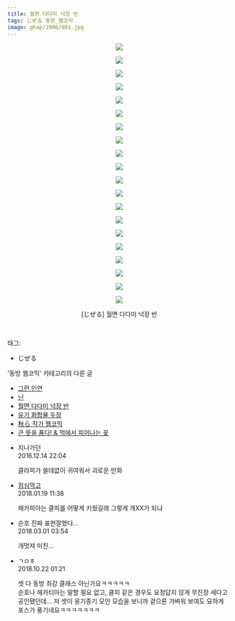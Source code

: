 ```yaml
---
title: 월면 다다미 넉장 반
tags: じぜる 동방_웹코믹
image: ghap/2906/001.jpg
---
```

<div class="article">
<p style="text-align: center; clear: none; float: none;"><img src="{{ site.nasurl }}/ghap/2906/001.jpg"/></p>
<p style="text-align: center; clear: none; float: none;"><img src="{{ site.nasurl }}/ghap/2906/002.jpg"/></p>
<p style="text-align: center; clear: none; float: none;"><img src="{{ site.nasurl }}/ghap/2906/003.jpg"/></p>
<p style="text-align: center; clear: none; float: none;"><img src="{{ site.nasurl }}/ghap/2906/004.jpg"/></p>
<p style="text-align: center; clear: none; float: none;"><img src="{{ site.nasurl }}/ghap/2906/005.jpg"/></p>
<p style="text-align: center; clear: none; float: none;"><img src="{{ site.nasurl }}/ghap/2906/006.jpg"/></p>
<p style="text-align: center; clear: none; float: none;"><img src="{{ site.nasurl }}/ghap/2906/007.jpg"/></p>
<p style="text-align: center; clear: none; float: none;"><img src="{{ site.nasurl }}/ghap/2906/008.jpg"/></p>
<p style="text-align: center; clear: none; float: none;"><img src="{{ site.nasurl }}/ghap/2906/009.jpg"/></p>
<p style="text-align: center; clear: none; float: none;"><img src="{{ site.nasurl }}/ghap/2906/010.jpg"/></p>
<p style="text-align: center; clear: none; float: none;"><img src="{{ site.nasurl }}/ghap/2906/011.jpg"/></p>
<p style="text-align: center; clear: none; float: none;"><img src="{{ site.nasurl }}/ghap/2906/012.jpg"/></p>
<p style="text-align: center; clear: none; float: none;"><img src="{{ site.nasurl }}/ghap/2906/013.jpg"/></p>
<p style="text-align: center; clear: none; float: none;"><img src="{{ site.nasurl }}/ghap/2906/014.jpg"/></p>
<p style="text-align: center; clear: none; float: none;"><img src="{{ site.nasurl }}/ghap/2906/015.jpg"/></p>
<p style="text-align: center; clear: none; float: none;"><img src="{{ site.nasurl }}/ghap/2906/016.jpg"/></p>
<p style="text-align: center; clear: none; float: none;"><img src="{{ site.nasurl }}/ghap/2906/017.jpg"/></p>
<p style="text-align: center; clear: none; float: none;"><img src="{{ site.nasurl }}/ghap/2906/018.jpg"/></p>
<p style="text-align: center; clear: none; float: none;"><img src="{{ site.nasurl }}/ghap/2906/019.jpg"/></p>
<p style="text-align: center; clear: none; float: none;"><img src="{{ site.nasurl }}/ghap/2906/020.jpg"/></p>
<p style="text-align: center; clear: none; float: none;">[じぜる] 월면 다다미 넉장 반</p>
<p><br/></p>
</div><div class="tagTrail">
<p>태그: </p>
<ul>
<li>じぜる</li>
</ul>
</div><div class="another">
<p>'동방 웹코믹' 카테고리의 다른 글</p>
<ul>
<li><a href="/2016-12-16-ghap_2908">그런 인연</a></li>
<li><a href="/2016-12-16-ghap_2907">닌</a></li>
<li><a href="/2016-12-14-ghap_2906">월면 다다미 넉장 반</a></li>
<li><a href="/2016-12-14-ghap_2898">유기 화합물 두장</a></li>
<li><a href="/2016-12-09-ghap_2867">秋ら 작가 웹코믹</a></li>
<li><a href="/2016-12-07-ghap_2858">큰 뜻을 품다! &amp; 먹에서 피어나는 꽃</a></li>
</ul>
</div><div class="cb_module cb_fluid">
<div class="cb_wrt cb_profile">
<div class="comment">
<ul>
<li class="cb_thumb_off" id="comment14869637">
<div class="cb_comment_area">
<div class="cb_info_area">
<div class="cb_section">
<span class="cb_nick_name">지나가던</span>
</div>
<div class="cb_section">
<span class="cb_date">2016.12.14 22:04 </span>
</div>
</div>
<div class="cb_dsc_comment">
<p class="cb_dsc">
											클라피가 쓸데없이 귀여워서 괴로운 만화
										</p>
</div>
</div></li>
<li class="cb_thumb_off" id="comment15177867">
<div class="cb_comment_area">
<div class="cb_info_area">
<div class="cb_section">
<span class="cb_nick_name"> <a href="http://jsvehw" onclick="return openLinkInNewWindow(this)">점심먹고</a></span>
</div>
<div class="cb_section">
<span class="cb_date">2018.01.19 11:38 </span>
</div>
</div>
<div class="cb_dsc_comment">
<p class="cb_dsc">
											헤카피아는 클피를 어떻게 키웠길래 그렇게 개XX가 되냐
										</p>
</div>
</div></li>
<li class="cb_thumb_off" id="comment15209521">
<div class="cb_comment_area">
<div class="cb_info_area">
<div class="cb_section">
<span class="cb_nick_name">순호 진짜 표현잘했다...</span>
</div>
<div class="cb_section">
<span class="cb_date">2018.03.01 03:54 </span>
</div>
</div>
<div class="cb_dsc_comment">
<p class="cb_dsc">
											개멋져 미친...
										</p>
</div>
</div></li>
<li class="cb_thumb_off" id="comment15359407">
<div class="cb_comment_area">
<div class="cb_info_area">
<div class="cb_section">
<span class="cb_nick_name">ㄱㅁㅎ</span>
</div>
<div class="cb_section">
<span class="cb_date">2018.10.22 01:21 </span>
</div>
</div>
<div class="cb_dsc_comment">
<p class="cb_dsc">
											셋 다 동방 최강 클래스 아닌가요ㅋㅋㅋㅋㅋ<br/>
순호나 헤카티아는 말할 필요 없고, 클피 같은 경우도 요정답지 않게 무진장 세다고 공인됐던데... 저 셋이 옹기종기 모인 모습을 보니까 겉으론 가벼워 보여도 묘하게 포스가 풍기네요ㅋㅋㅋㅋㅋㅋㅋ
										</p>
</div>
</div></li>
</ul>
</div>
</div><!-- commentList close -->
</div>